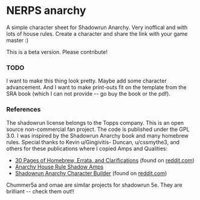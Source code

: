 # NERPS anarchy
A simple character sheet for Shadowrun Anarchy. Very inoffical and with lots of house rules. Create a character and share the link with your game master :)

This is a beta version. Please contribute!

### TODO

I want to make this thing look pretty. Maybe add some character advancement. And I want to make print-outs fit on the template from the SRA book (which I can not provide -- go buy the book or the pdf). 

### References

The shadowrun license belongs to the Topps company. This is an open source non-commercial fan project. The code is published under the GPL 3.0. I was inspired by the Shadowrun Anarchy book and many homebrew rules. Special thanks to Kevin u/Gingivitis- Duncan, u/cssmythe3, and others for these publications where I copied Amps and Qualities:
	
* [30 Pages of Homebrew, Errata, and Clarifications](https://docs.google.com/document/d/1lNqqJUcNekGDl0u0O-f-W1tTq-ZRNYUsYh19WIkwWfk/edit?usp=sharing) (found on [reddit.com](https://www.reddit.com/r/Shadowrun/comments/84wzwy/anarchy_30_pages_of_homebrew_errata_and/))
* [Anarchy House Rule Shadow Amps](https://www.surprisethreat.com/single-post/2018/07/20/Anarchy-House-Rule-Shadow-Amps)
* [Shadowrun Anarchy Character Builder](https://docs.google.com/spreadsheets/d/12-YN0UWI9N8mRf9gta6wHLtmAvLaTu9DVJxLSrPZf7E/edit?usp=sharing) (found on [reddit.com](https://www.reddit.com/r/Shadowrun/comments/7zpn47/i_built_a_new_improved_version_of_a_shadowrun/))

Chummer5a and omae are similar projects for shadowrun 5e. They are brilliant -- check them out!!